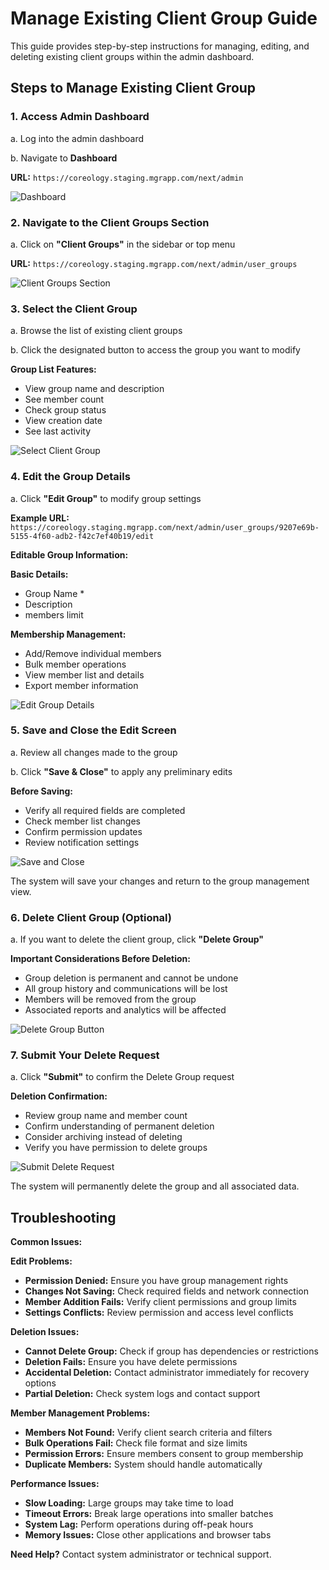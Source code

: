 # Manage Existing Client Group Guide

This guide provides step-by-step instructions for managing, editing, and deleting existing client groups within the admin dashboard.

## Steps to Manage Existing Client Group

### 1. Access Admin Dashboard

a. Log into the admin dashboard

b. Navigate to **Dashboard**

**URL:** `https://coreology.staging.mgrapp.com/next/admin`

![Dashboard](images/dashboard.png)

### 2. Navigate to the Client Groups Section

a. Click on **"Client Groups"** in the sidebar or top menu

**URL:** `https://coreology.staging.mgrapp.com/next/admin/user_groups`

![Client Groups Section](images/client-group.png)

### 3. Select the Client Group

a. Browse the list of existing client groups

b. Click the designated button to access the group you want to modify

**Group List Features:**
- View group name and description
- See member count
- Check group status
- View creation date
- See last activity

![Select Client Group](images/add-new-user-group.png)

### 4. Edit the Group Details

a. Click **"Edit Group"** to modify group settings

**Example URL:** `https://coreology.staging.mgrapp.com/next/admin/user_groups/9207e69b-5155-4f60-adb2-f42c7ef40b19/edit`

**Editable Group Information:**

**Basic Details:**
- Group Name *
- Description
- members limit

**Membership Management:**
- Add/Remove individual members
- Bulk member operations
- View member list and details
- Export member information

![Edit Group Details](images/edit-group.png)

### 5. Save and Close the Edit Screen

a. Review all changes made to the group

b. Click **"Save & Close"** to apply any preliminary edits

**Before Saving:**
- Verify all required fields are completed
- Check member list changes
- Confirm permission updates
- Review notification settings

![Save and Close](images/save-edit-group.png)

The system will save your changes and return to the group management view.

### 6. Delete Client Group (Optional)

a. If you want to delete the client group, click **"Delete Group"**

**Important Considerations Before Deletion:**
- Group deletion is permanent and cannot be undone
- All group history and communications will be lost
- Members will be removed from the group
- Associated reports and analytics will be affected

![Delete Group Button](images/delete-group.png)

### 7. Submit Your Delete Request

a. Click **"Submit"** to confirm the Delete Group request

**Deletion Confirmation:**
- Review group name and member count
- Confirm understanding of permanent deletion
- Consider archiving instead of deleting
- Verify you have permission to delete groups

![Submit Delete Request](images/confirm-delete-group.png)

The system will permanently delete the group and all associated data.

## Troubleshooting

**Common Issues:**

**Edit Problems:**
- **Permission Denied:** Ensure you have group management rights
- **Changes Not Saving:** Check required fields and network connection
- **Member Addition Fails:** Verify client permissions and group limits
- **Settings Conflicts:** Review permission and access level conflicts

**Deletion Issues:**
- **Cannot Delete Group:** Check if group has dependencies or restrictions
- **Deletion Fails:** Ensure you have delete permissions
- **Accidental Deletion:** Contact administrator immediately for recovery options
- **Partial Deletion:** Check system logs and contact support

**Member Management Problems:**
- **Members Not Found:** Verify client search criteria and filters
- **Bulk Operations Fail:** Check file format and size limits
- **Permission Errors:** Ensure members consent to group membership
- **Duplicate Members:** System should handle automatically

**Performance Issues:**
- **Slow Loading:** Large groups may take time to load
- **Timeout Errors:** Break large operations into smaller batches
- **System Lag:** Perform operations during off-peak hours
- **Memory Issues:** Close other applications and browser tabs

**Need Help?** Contact system administrator or technical support.
